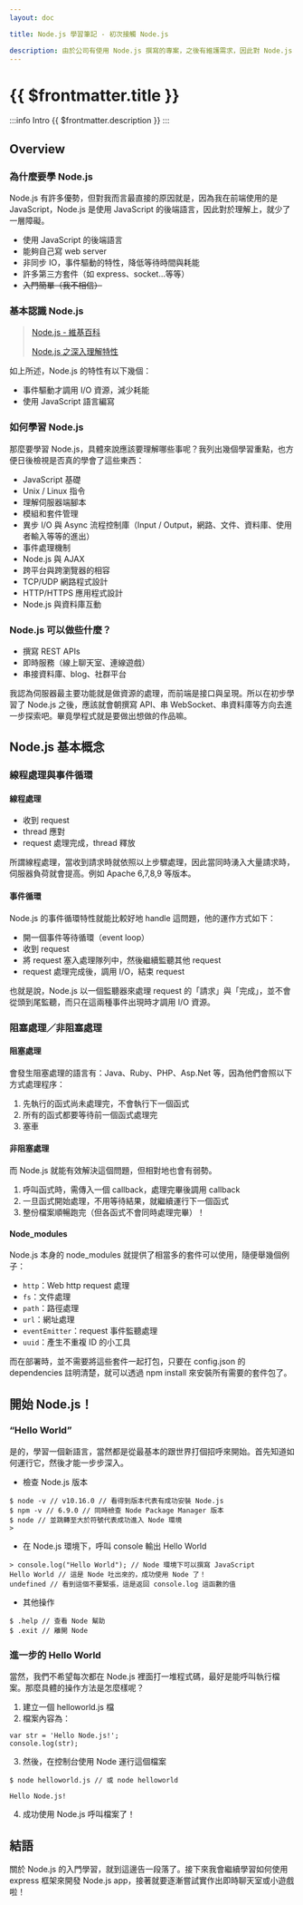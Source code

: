 ```yaml
---
layout: doc

title: Node.js 學習筆記 - 初次接觸 Node.js

description: 由於公司有使用 Node.js 撰寫的專案，之後有維護需求，因此對 Node.js 一竅不通的我，只好趕快惡補。
---
```


# {{ $frontmatter.title }}

:::info Intro
{{ $frontmatter.description }}
:::

## Overview

### 為什麼要學 Node.js

Node.js 有許多優勢，但對我而言最直接的原因就是，因為我在前端使用的是 JavaScript，Node.js 是使用 JavaScript 的後端語言，因此對於理解上，就少了一層障礙。

- 使用 JavaScript 的後端語言
- 能夠自己寫 web server
- 非同步 IO，事件驅動的特性，降低等待時間與耗能
- 許多第三方套件（如 express、socket…等等）
- ~~入門簡單（我不相信）~~

### 基本認識 Node.js

> [Node.js - 維基百科](https://zh.wikipedia.org/wiki/Node.js)
>
> [Node.js 之深入理解特性](https://segmentfault.com/a/1190000008961775)

如上所述，Node.js 的特性有以下幾個：

- 事件驅動才調用 I/O 資源，減少耗能
- 使用 JavaScript 語言編寫

### 如何學習 Node.js

那麼要學習 Node.js，具體來說應該要理解哪些事呢？我列出幾個學習重點，也方便日後檢視是否真的學會了這些東西：

- JavaScript 基礎
- Unix / Linux 指令
- 理解伺服器端腳本
- 模組和套件管理
- 異步 I/O 與 Async 流程控制庫（Input / Output，網路、文件、資料庫、使用者輸入等等的進出）
- 事件處理機制
- Node.js 與 AJAX
- 跨平台與跨瀏覽器的相容
- TCP/UDP 網路程式設計
- HTTP/HTTPS 應用程式設計
- Node.js 與資料庫互動

### Node.js 可以做些什麼？

- 撰寫 REST APIs
- 即時服務（線上聊天室、連線遊戲）
- 串接資料庫、blog、社群平台

我認為伺服器最主要功能就是做資源的處理，而前端是接口與呈現。所以在初步學習了 Node.js 之後，應該就會朝撰寫 API、串 WebSocket、串資料庫等方向去進一步探索吧。畢竟學程式就是要做出想做的作品嘛。

## Node.js 基本概念

### 線程處理與事件循環

#### 線程處理

- 收到 request
- thread 應對
- request 處理完成，thread 釋放

所謂線程處理，當收到請求時就依照以上步驟處理，因此當同時湧入大量請求時，伺服器負荷就會提高。例如 Apache 6,7,8,9 等版本。

#### 事件循環

Node.js 的事件循環特性就能比較好地 handle 這問題，他的運作方式如下：

- 開一個事件等待循環（event loop）
- 收到 request
- 將 request 塞入處理隊列中，然後繼續監聽其他 request
- request 處理完成後，調用 I/O，結束 request

也就是說，Node.js 以一個監聽器來處理 request 的「請求」與「完成」，並不會從頭到尾監聽，而只在這兩種事件出現時才調用 I/O 資源。

### 阻塞處理／非阻塞處理

#### 阻塞處理

會發生阻塞處理的語言有：Java、Ruby、PHP、Asp.Net 等，因為他們會照以下方式處理程序：

1. 先執行的函式尚未處理完，不會執行下一個函式
1. 所有的函式都要等待前一個函式處理完
1. 塞車

#### 非阻塞處理

而 Node.js 就能有效解決這個問題，但相對地也會有弱勢。

1. 呼叫函式時，需傳入一個 callback，處理完畢後調用 callback
1. 一旦函式開始處理，不用等待結果，就繼續運行下一個函式
1. 整份檔案順暢跑完（但各函式不會同時處理完畢）！

#### Node_modules

Node.js 本身的 node_modules 就提供了相當多的套件可以使用，隨便舉幾個例子：

- `http`：Web http request 處理
- `fs`：文件處理
- `path`：路徑處理
- `url`：網址處理
- `eventEmitter`：request 事件監聽處理
- `uuid`：產生不重複 ID 的小工具

而在部署時，並不需要將這些套件一起打包，只要在 config.json 的 dependencies 註明清楚，就可以透過 npm install 來安裝所有需要的套件包了。

## 開始 Node.js！

### “Hello World”

是的，學習一個新語言，當然都是從最基本的跟世界打個招呼來開始。首先知道如何運行它，然後才能一步步深入。

- 檢查 Node.js 版本

```bash:line-numbers
$ node -v // v10.16.0 // 看得到版本代表有成功安裝 Node.js
$ npm -v // 6.9.0 // 同時檢查 Node Package Manager 版本
$ node // 並跳轉至大於符號代表成功進入 Node 環境
>
```

- 在 Node.js 環境下，呼叫 console 輸出 Hello World

```bash:line-numbers
> console.log("Hello World"); // Node 環境下可以撰寫 JavaScript
Hello World // 這是 Node 吐出來的，成功使用 Node 了！
undefined // 看到這個不要緊張，這是返回 console.log 這函數的值
```

- 其他操作

```bash:line-numbers
$ .help // 查看 Node 幫助
$ .exit // 離開 Node
```

### 進一步的 Hello World

當然，我們不希望每次都在 Node.js 裡面打一堆程式碼，最好是能呼叫執行檔案。那麼具體的操作方法是怎麼樣呢？

1. 建立一個 helloworld.js 檔
2. 檔案內容為：

```js:line-numbers
var str = 'Hello Node.js!';
console.log(str);
```

3. 然後，在控制台使用 Node 運行這個檔案

```bash:line-numbers
$ node helloworld.js // 或 node helloworld

Hello Node.js!
```

4. 成功使用 Node.js 呼叫檔案了！

## 結語

關於 Node.js 的入門學習，就到這邊告一段落了。接下來我會繼續學習如何使用 express 框架來開發 Node.js app，接著就要逐漸嘗試實作出即時聊天室或小遊戲啦！
